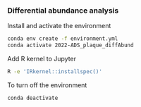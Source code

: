 ### Differential abundance analysis

Install and activate the environment

```bash
conda env create -f environment.yml
conda activate 2022-ADS_plaque_diffAbund
```

Add R kernel to Jupyter

```bash
R -e 'IRkernel::installspec()'
```

To turn off the environment

```bash
conda deactivate
```

